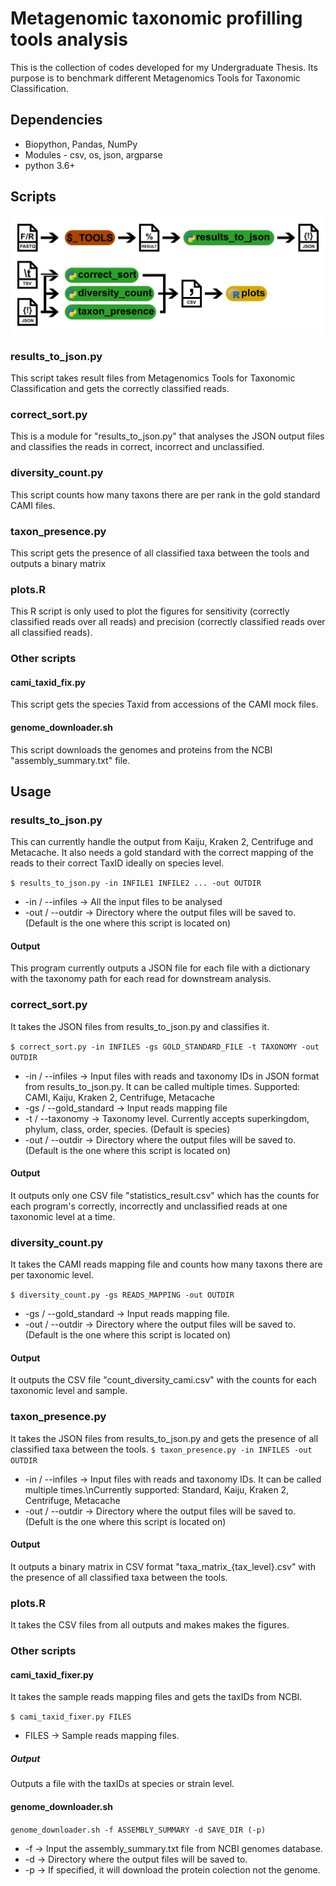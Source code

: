 # Metagenomic taxonomic profilling tools analysis

This is the collection of codes developed for my Undergraduate Thesis. Its purpose is to benchmark different Metagenomics Tools for Taxonomic Classification.

## Dependencies

* Biopython, Pandas, NumPy
* Modules - csv, os, json, argparse
* python 3.6+

## Scripts

![General pipeline for the scripts](Images/Pipeline_README.png)

### results_to_json.py

This script takes result files from Metagenomics Tools for Taxonomic Classification and gets the correctly classified reads.

### correct_sort.py

This is a module for "results_to_json.py" that analyses the JSON output files and classifies the reads in correct, incorrect and unclassified.

### diversity_count.py

This script counts how many taxons there are per rank in the gold standard CAMI files.

### taxon_presence.py

This script gets the presence of all classified taxa between the tools and outputs a binary matrix

### plots.R

This R script is only used to plot the figures for sensitivity (correctly classified reads over all reads) and precision (correctly classified reads over all classified reads).

### Other scripts

#### cami_taxid_fix.py

This script gets the species Taxid from accessions of the CAMI mock files.

#### genome_downloader.sh

This script downloads the genomes and proteins from the NCBI "assembly_summary.txt" file.

## Usage

### results_to_json.py

This can currently handle the output from Kaiju, Kraken 2, Centrifuge and Metacache. It also needs a gold standard with the correct mapping of the reads to their correct TaxID ideally on species level.

```$ results_to_json.py -in INFILE1 INFILE2 ... -out OUTDIR```

* -in / --infiles -> All the input files to be analysed
* -out / --outdir -> Directory where the output files will be saved to. (Default is the one where this script is located on)

#### Output

This program currently outputs a JSON file for each file with a dictionary with the taxonomy path for each read for downstream analysis.

### correct_sort.py

It takes the JSON files from results_to_json.py and classifies it.

```$ correct_sort.py -in INFILES -gs GOLD_STANDARD_FILE -t TAXONOMY -out OUTDIR```

* -in / --infiles -> Input files with reads and taxonomy IDs in JSON format from results_to_json.py. It can be called multiple times. Supported: CAMI, Kaiju, Kraken 2, Centrifuge, Metacache
* -gs / --gold_standard -> Input reads mapping file
* -t / --taxonomy -> Taxonomy level. Currently accepts superkingdom, phylum, class, order, species. (Default is species)
* -out / --outdir -> Directory where the output files will be saved to. (Default is the one where this script is located on)

#### Output

It outputs only one CSV file "statistics_result.csv" which has the counts for each program's correctly, incorrectly and unclassified reads at one taxonomic level at a time.


### diversity_count.py

It takes the CAMI reads mapping file and counts how many taxons there are per taxonomic level.

```$ diversity_count.py -gs READS_MAPPING -out OUTDIR```

* -gs / --gold_standard -> Input reads mapping file.
* -out / --outdir -> Directory where the output files will be saved to. (Default is the one where this script is located on)

#### Output

It outputs the CSV file "count_diversity_cami.csv" with the counts for each taxonomic level and sample.

### taxon_presence.py

It takes the JSON files from results_to_json.py and gets the presence of all classified taxa between the tools.
```$ taxon_presence.py -in INFILES -out OUTDIR```

* -in / --infiles -> Input files with reads and taxonomy IDs. It can be called multiple times.\nCurrently supported: Standard, Kaiju, Kraken 2, Centrifuge, Metacache
* -out / --outdir -> Directory where the output files will be saved to. (Defult is the one where this script is located on)

#### Output

It outputs a binary matrix in CSV format "taxa_matrix_{tax_level}.csv" with the presence of all classified taxa between the tools.

### plots.R

It takes the CSV files from all outputs and makes makes the figures.

### Other scripts

#### cami_taxid_fixer.py

It takes the sample reads mapping files and gets the taxIDs from NCBI.

```$ cami_taxid_fixer.py FILES```

* FILES -> Sample reads mapping files.

##### Output

Outputs a file with the taxIDs at species or strain level.

#### genome_downloader.sh

```genome_downloader.sh -f ASSEMBLY_SUMMARY -d SAVE_DIR (-p)```

* -f -> Input the assembly_summary.txt file from NCBI genomes database.
* -d -> Directory where the output files will be saved to.
* -p -> If specified, it will download the protein colection not the genome.

